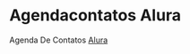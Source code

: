 # Agendacontatos Alura
Agenda De Contatos [Alura](https://cursos.alura.com.br/course/objective-c)


